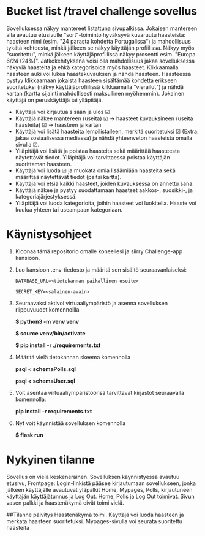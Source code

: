 # Bucket list /travel challenge sovellus


Sovelluksessa näkyy mantereet listattuna sivupalkissa. Jokaisen mantereen alla avautuu etusivulle "sort"-toiminto hyväksyvä kuvaruutu haasteista: haasteen nimi (esim. "24 parasta kohdetta Portugalissa") ja mahdollisuus tykätä kohteesta, minkä jälkeen se näkyy käyttäjän profiilissa. Näkyy myös "suoritettu", minkä jälkeen käyttäjäprofiilissä näkyy prosentti esim. "Europa 6/24 (24%)". Jatkokehityksenä voisi olla mahdollisuus jakaa sovelluksessa näkyviä haasteita ja ehkä kategorisoida myös haasteet. Klikkaamalla haasteen auki voi lukea haastekuvauksen ja nähdä haasteen. Haasteessa pystyy klikkaamaan jokaista haasteen sisältämää kohdetta erikseen suoritetuksi (näkyy käyttäjäprofiilissä klikkaamalla "vierailut") ja nähdä kartan (kartta sijainti mahdollisesti maksullinen myöhemmin). Jokainen käyttäjä on peruskäyttäjä tai ylläpitäjä.


* Käyttäjä voi kirjautua sisään ja ulos ☑
* Käyttäjä näkee mantereen (useita) ☑ → haasteet kuvauksineen (useita haasteita) ☑  → haasteen ja kartan 
* Käyttäjä voi lisätä haasteita lempilistalleen, merkitä suoritetuksi ☑ (Extra: jakaa sosiaalisessa mediassa) ja nähdä yhteenveton haasteista omalla sivulla ☑.
* Ylläpitäjä voi lisätä ja poistaa haasteita sekä määrittää haasteesta näytettävät tiedot. Ylläpitäjä voi tarvittaessa poistaa käyttäjän suorittaman haasteen.
* Käyttäjä voi luoda ☑ ja muokata omia lisäämiään haasteita sekä määrittää näytettävät tiedot (paitsi kartta).
* Käyttäjä voi etsiä kaikki haasteet, joiden kuvauksessa on annettu sana.
* Käyttäjä näkee ja pystyy suodattamaan haasteet aakkos-, suosikki-, ja kategoriajärjestyksessä.
* Ylläpitäjä voi luoda kategorioita, joihin haasteet voi luokitella. Haaste voi kuulua yhteen tai useampaan kategoriaan.

# Käynistysohjeet
1. Kloonaa tämä repositorio omalle koneellesi ja siirry Challenge-app kansioon.
2. Luo kansioon .env-tiedosto ja määritä sen sisältö seuraavanlaiseksi:
   
   `DATABASE_URL=<tietokannan-paikallinen-osoite>`

   `SECRET_KEY=<salainen-avain>`


3. Seuraavaksi aktivoi virtuaaliympäristö ja asenna sovelluksen riippuvuudet komennoilla
   
   **<p>$ python3 -m venv venv</p>**
   **<p>$ source venv/bin/activate</p>**
   **<p>$ pip install -r ./requirements.txt</p>**

4. Määritä vielä tietokannan skeema komennolla
   
   **<p>psql < schemaPolls.sql</p>**
   **<p>psql < schemaUser.sql</p>**

5. Voit asentaa virtuaaliympäristöönsä tarvittavat kirjastot seuraavalla komennolla:
   
   **pip install -r requirements.txt**

6. Nyt voit käynnistää sovelluksen komennolla
   
   **$ flask run**

# Nykyinen tilanne

Sovellus on vielä keskeneräinen. Sovelluksen käynnistyessä avautuu etusivu, Frontpage: Login-linkistä pääsee kirjautumaan sovellukseen, jonka jälkeen käyttäjälle avautuvat yläpalkit Home, Mypages, Polls, kirjautuneen käyttäjän käyttäjätunnus ja Log Out. Home, Polls ja Log Out toimivat. Sivun vasen palkki ja haastenäkymä eivät toimi vielä.

##Tilanne päivitys
Haastenäkymä toimi. Käyttäjä voi luoda haasteen ja merkata haasteen suoritetuksi. Mypages-sivulla voi seurata suoritettu haasteita
